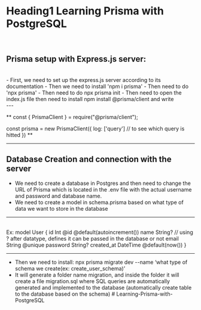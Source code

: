 # Heading1 Learning Prisma with PostgreSQL

 <br>

## Prisma setup with Express.js server:

 <br>
- First, we need to set up the express.js server according to its documentation
- Then we need to install 'npm i prisma'
- Then need to do 'npx prisma'
- Then need to do npx prisma init
- Then need to open the index.js file then need to install npm install @prisma/client and write
  
<br>
---

\*\* const { PrismaClient } = require("@prisma/client");

const prisma = new PrismaClient({
log: ['query'] // to see which query is hitted
})
\*\*

---

## Database Creation and connection with the server

- We need to create a database in Postgres and then need to change the URL of Prisma which is located in the .env file with the actual username and password and database name.
- We need to create a model in schema.prisma based on what type of data we want to store in the database

---

<br>
Ex:
model User {
id Int @id @default(autoincrement())
name String? // using ? after datatype, defines it can be passed in the database or not
email String @unique
password String?
created_at DateTime @default(now())
}

---

- Then we need to install: npx prisma migrate dev --name ‘what type of schema we create(ex: create_user_schema)’
- It will generate a folder name migration, and inside the folder it will create a file migration.sql where SQL queries are automatically generated and implemented to the database (automatically create table to the database based on the schema)
  #   L e a r n i n g - P r i s m a - w i t h - P o s t g r e S Q L 
   
   
